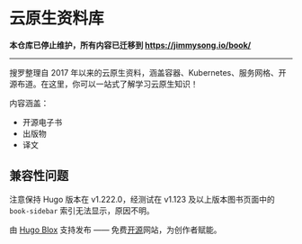 # 云原生资料库

**本仓库已停止维护，所有内容已迁移到 <https://jimmysong.io/book/>**

---

搜罗整理自 2017 年以来的云原生资料，涵盖容器、Kubernetes、服务网格、开源布道。在这里，你可以一站式了解学习云原生知识！

内容涵盖：

- 开源电子书
- 出版物
- 译文

## 兼容性问题

注意保持 Hugo 版本在 v1.222.0，经测试在 v1.123 及以上版本图书页面中的 `book-sidebar` 索引无法显示，原因不明。

由 [Hugo Blox](https://hugoblox.com) 支持发布 —— 免费[开源](https://github.com/HugoBlox/hugo-blox-builder)网站，为创作者赋能。